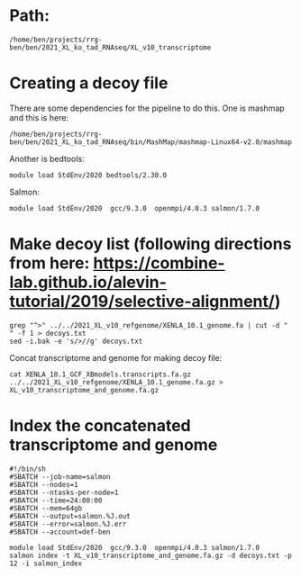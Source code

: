 # Path:
```
/home/ben/projects/rrg-ben/ben/2021_XL_ko_tad_RNAseq/XL_v10_transcriptome
```

# Creating a decoy file

There are some dependencies for the pipeline to do this.  One is mashmap and this is here:
```
/home/ben/projects/rrg-ben/ben/2021_XL_ko_tad_RNAseq/bin/MashMap/mashmap-Linux64-v2.0/mashmap
```

Another is bedtools:
```
module load StdEnv/2020 bedtools/2.30.0
```

Salmon:
```
module load StdEnv/2020  gcc/9.3.0  openmpi/4.0.3 salmon/1.7.0
```
# Make decoy list (following directions from here: https://combine-lab.github.io/alevin-tutorial/2019/selective-alignment/)
```
grep "^>" ../../2021_XL_v10_refgenome/XENLA_10.1_genome.fa | cut -d " " -f 1 > decoys.txt
sed -i.bak -e 's/>//g' decoys.txt
```


Concat transcriptome and genome for making decoy file:
```
cat XENLA_10.1_GCF_XBmodels.transcripts.fa.gz ../../2021_XL_v10_refgenome/XENLA_10.1_genome.fa.gz > XL_v10_transcriptome_and_genome.fa.gz
```

# Index the concatenated transcriptome and genome 
```
#!/bin/sh
#SBATCH --job-name=salmon
#SBATCH --nodes=1
#SBATCH --ntasks-per-node=1
#SBATCH --time=24:00:00
#SBATCH --mem=64gb
#SBATCH --output=salmon.%J.out
#SBATCH --error=salmon.%J.err
#SBATCH --account=def-ben

module load StdEnv/2020  gcc/9.3.0  openmpi/4.0.3 salmon/1.7.0
salmon index -t XL_v10_transcriptome_and_genome.fa.gz -d decoys.txt -p 12 -i salmon_index
```
